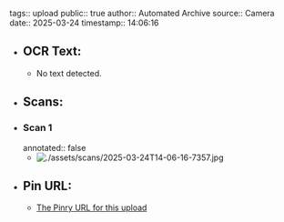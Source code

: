 tags:: upload
public:: true
author:: Automated Archive
source:: Camera
date:: 2025-03-24
timestamp:: 14:06:16

- ## OCR Text:
	- No text detected.
- ## Scans:
- ### Scan 1
  annotated:: false
	- ![./assets/scans/2025-03-24T14-06-16-7357.jpg](./assets/scans/2025-03-24T14-06-16-7357.jpg)
- ## Pin URL:
	- [The Pinry URL for this upload](https://pinry.petau.net/pins/253/)